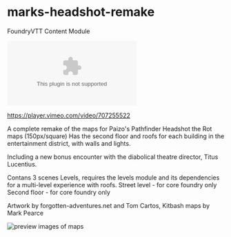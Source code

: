 # marks-headshot-remake
FoundryVTT Content Module

![the latest version zip](https://img.shields.io/github/downloads/MarkPearce/marks-headshot-remake/latest/marks-headshot-remake.zip)


https://player.vimeo.com/video/707255522

A complete remake of the maps for Paizo's Pathfinder Headshot the Rot maps (150px/square)
Has the second floor and roofs for each building in the entertainment district, with walls and lights.

Including a new bonus encounter with the diabolical theatre director, Titus Lucentius.

Contans 3 scenes
Levels, requires the levels module and its dependencies for a multi-level experience with roofs.
Street level  - for core foundry only
Second floor - for core foundry only

Artwork by forgotten-adventures.net and Tom Cartos, Kitbash maps by Mark Pearce

![preview images of maps](https://i.imgur.com/3KyrSgU.png)
